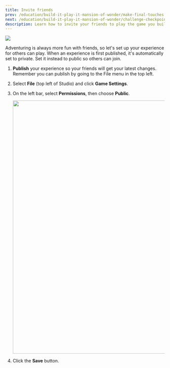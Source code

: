 ```yaml
---
title: Invite friends
prev: /education/build-it-play-it-mansion-of-wonder/make-final-touches
next: /education/build-it-play-it-mansion-of-wonder/challenge-checkpoint-3
description: Learn how to invite your friends to play the game you build in Roblox Studio by configuring the game's permissions. Part of the Build It Play It Mansion of Wonder series.
---
```


<img src="../../assets/education/build-it-play-it-mansion-of-wonder/invite-friends/hero-image.jpeg" />

Adventuring is always more fun with friends, so let's set up your experience for others can play. When an experience is first published, it's automatically set to private. Set it instead to public so others can join.

1. **Publish** your experience so your friends will get your latest changes. Remember you can publish by going to the File menu in the top left.

2. Select **File** (top left of Studio) and click **Game Settings**.

3. On the left bar, select **Permissions**, then choose **Public**.

   <img src="../../assets/education/general/Make-Public.png" width="800" />

4. Click the **Save** button.
